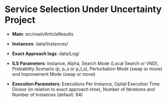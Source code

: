 # Service Selection Under Uncertainty Project

- **Main**: src/main/ArticleResults

- **Instances**: data/Instances/

- **Exact Approach logs**: data/Log/

- **ILS Parameters**: Instance, Alpha, Search Mode (Local Search or VND), Probability Scenario (p, p_s or p_t,s), Perturbation Mode (swap or move) and Improvement Mode (swap or move) 

- **Execution Parameters**: Executions Per Instance, Optial Execution Time Divisor (in relation to exact approach time), Number of Iterations and Number of Instances (default: 94)
